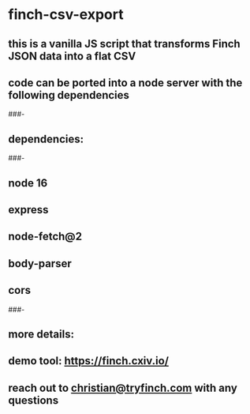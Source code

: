 # finch-csv-export
## this is a vanilla JS script that transforms Finch JSON data into a flat CSV

## code can be ported into a node server with the following dependencies
###-
## dependencies:
###-
## node 16
## express
## node-fetch@2
## body-parser
## cors
###-
## more details:
## demo tool: https://finch.cxiv.io/
## reach out to christian@tryfinch.com with any questions

